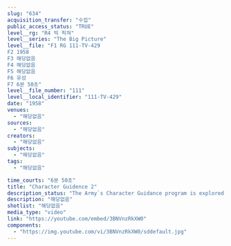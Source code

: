 ```yaml
---
slug: "634"
acquisition_transfer: "수집"
public_access_status: "TRUE"
level__rg: "R4 빅 픽쳐"
level__series: "The Big Picture"
level__file: "F1 RG 111-TV-429
F2 1958
F3 해당없음
F4 해당없음
F5 해당없음
F6 유성
F7 6분 50초"
level__file_number: "111"
level__local_identifier: "111-TV-429"
date: "1958"
venues: 
  - "해당없음"
sources: 
  - "해당없음"
creators: 
  - "해당없음"
subjects: 
  - "해당없음"
tags: 
  - "해당없음"

time_courts: "6분 50초"
title: "Character Guidence 2"
description_status: "The Army`s Character Guidance program is explored in this documentary presentation."
description: "해당없음"
shotlist: "해당없음"
media_type: "video"
link: "https://youtube.com/embed/3BNVnzRkXW0"
components: 
  - "https://img.youtube.com/vi/3BNVnzRkXW0/sddefault.jpg"
---
```

